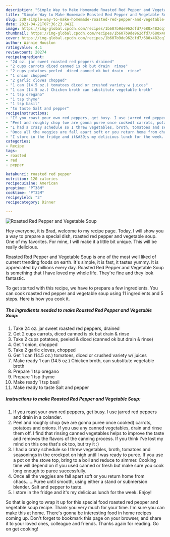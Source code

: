 ```yaml
---
description: "Simple Way to Make Homemade Roasted Red Pepper and Vegetable Soup"
title: "Simple Way to Make Homemade Roasted Red Pepper and Vegetable Soup"
slug: 238-simple-way-to-make-homemade-roasted-red-pepper-and-vegetable-soup
date: 2021-04-21T07:36:23.841Z
image: https://img-global.cpcdn.com/recipes/1b607b9de962dfd7/680x482cq70/roasted-red-pepper-and-vegetable-soup-recipe-main-photo.jpg
thumbnail: https://img-global.cpcdn.com/recipes/1b607b9de962dfd7/680x482cq70/roasted-red-pepper-and-vegetable-soup-recipe-main-photo.jpg
cover: https://img-global.cpcdn.com/recipes/1b607b9de962dfd7/680x482cq70/roasted-red-pepper-and-vegetable-soup-recipe-main-photo.jpg
author: Winnie Houston
ratingvalue: 4.1
reviewcount: 20274
recipeingredient:
- "24 oz. jar sweet roasted red peppers drained"
- "2 cups carrots diced canned is ok but drain  rinse"
- "2 cups potatoes peeled  diced canned ok but drain  rinse"
- "1 onion chopped"
- "2 garlic cloves chopped"
- "1 can (14.5 oz.) tomatoes diced or crushed variety w juices"
- "1 can (14.5 oz.) Chicken broth can substitute vegetable broth"
- "1 tsp oregano"
- "1 tsp thyme"
- "1 tsp basil"
- "to taste Salt and pepper"
recipeinstructions:
- "If you roast your own red peppers, get busy. I use jarred red peppers and drain in a colander."
- "Peel and roughly chop (we are gonna puree once cooked) carrots, potatoes and onions. If you use any canned vegetables, drain and rinse them off. I find that rinsing canned vegetables helps to improve the taste and removes the flavors of the canning process. If you think I&#39;ve lost my mind on this one that&#39;s ok too, but try it :)"
- "I had a crazy schedule so I threw vegetables, broth, tomatoes and seasonings in the crockpot on high until I was ready to puree. If you use a pot on the stove top, bring to a boil and reduce to simmer. Cooking time will depend on if you used canned or fresh but make sure you cook long enough to puree successfully."
- "Once all the veggies are fall apart soft or you return home from chaos......Puree until smooth, using either a stand or submersion blender. Salt and pepper to taste."
- "I store in the fridge and it&#39;s my delicious lunch for the week. Enjoy!"
categories:
- Recipe
tags:
- roasted
- red
- pepper

katakunci: roasted red pepper 
nutrition: 120 calories
recipecuisine: American
preptime: "PT38M"
cooktime: "PT32M"
recipeyield: "2"
recipecategory: Dinner

---
```



![Roasted Red Pepper and Vegetable Soup](https://img-global.cpcdn.com/recipes/1b607b9de962dfd7/680x482cq70/roasted-red-pepper-and-vegetable-soup-recipe-main-photo.jpg)

Hey everyone, it is Brad, welcome to my recipe page. Today, I will show you a way to prepare a special dish, roasted red pepper and vegetable soup. One of my favorites. For mine, I will make it a little bit unique. This will be really delicious.

Roasted Red Pepper and Vegetable Soup is one of the most well liked of current trending foods on earth. It's simple, it is fast, it tastes yummy. It is appreciated by millions every day. Roasted Red Pepper and Vegetable Soup is something that I have loved my whole life. They're fine and they look fantastic.




To get started with this recipe, we have to prepare a few ingredients. You can cook roasted red pepper and vegetable soup using 11 ingredients and 5 steps. Here is how you cook it.

<!--inarticleads1-->

##### The ingredients needed to make Roasted Red Pepper and Vegetable Soup:

1. Take 24 oz. jar sweet roasted red peppers, drained
1. Get 2 cups carrots, diced canned is ok but drain &amp; rinse
1. Take 2 cups potatoes, peeled &amp; diced (canned ok but drain &amp; rinse)
1. Get 1 onion, chopped
1. Take 2 garlic cloves, chopped
1. Get 1 can (14.5 oz.) tomatoes, diced or crushed variety w/ juices
1. Make ready 1 can (14.5 oz.) Chicken broth, can substitute vegetable broth
1. Prepare 1 tsp oregano
1. Prepare 1 tsp thyme
1. Make ready 1 tsp basil
1. Make ready to taste Salt and pepper




<!--inarticleads2-->

##### Instructions to make Roasted Red Pepper and Vegetable Soup:

1. If you roast your own red peppers, get busy. I use jarred red peppers and drain in a colander.
1. Peel and roughly chop (we are gonna puree once cooked) carrots, potatoes and onions. If you use any canned vegetables, drain and rinse them off. I find that rinsing canned vegetables helps to improve the taste and removes the flavors of the canning process. If you think I&#39;ve lost my mind on this one that&#39;s ok too, but try it :)
1. I had a crazy schedule so I threw vegetables, broth, tomatoes and seasonings in the crockpot on high until I was ready to puree. If you use a pot on the stove top, bring to a boil and reduce to simmer. Cooking time will depend on if you used canned or fresh but make sure you cook long enough to puree successfully.
1. Once all the veggies are fall apart soft or you return home from chaos......Puree until smooth, using either a stand or submersion blender. Salt and pepper to taste.
1. I store in the fridge and it&#39;s my delicious lunch for the week. Enjoy!




So that is going to wrap it up for this special food roasted red pepper and vegetable soup recipe. Thank you very much for your time. I'm sure you can make this at home. There's gonna be interesting food in home recipes coming up. Don't forget to bookmark this page on your browser, and share it to your loved ones, colleague and friends. Thanks again for reading. Go on get cooking!

